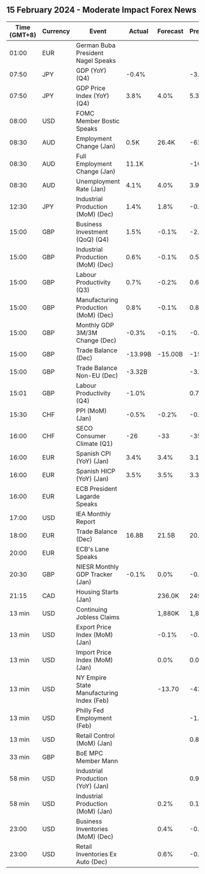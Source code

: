 ## 15 February 2024 - Moderate Impact Forex News

| Time (GMT+8) | Currency | Event | Actual | Forecast | Previous |
|------|----------|-------|--------|----------|----------|
| 01:00 | EUR | German Buba President Nagel Speaks |  |  |  |
| 07:50 | JPY | GDP (YoY) (Q4) | -0.4% |  | -3.3% |
| 07:50 | JPY | GDP Price Index (YoY) (Q4) | 3.8% | 4.0% | 5.3% |
| 08:00 | USD | FOMC Member Bostic Speaks |  |  |  |
| 08:30 | AUD | Employment Change (Jan) | 0.5K | 26.4K | -62.7K |
| 08:30 | AUD | Full Employment Change (Jan) | 11.1K |  | -109.5K |
| 08:30 | AUD | Unemployment Rate (Jan) | 4.1% | 4.0% | 3.9% |
| 12:30 | JPY | Industrial Production (MoM) (Dec) | 1.4% | 1.8% | -0.9% |
| 15:00 | GBP | Business Investment (QoQ) (Q4) | 1.5% | -0.1% | -2.8% |
| 15:00 | GBP | Industrial Production (MoM) (Dec) | 0.6% | -0.1% | 0.5% |
| 15:00 | GBP | Labour Productivity (Q3) | 0.7% | -0.2% | 0.6% |
| 15:00 | GBP | Manufacturing Production (MoM) (Dec) | 0.8% | -0.1% | 0.8% |
| 15:00 | GBP | Monthly GDP 3M/3M Change (Dec) | -0.3% | -0.1% | -0.2% |
| 15:00 | GBP | Trade Balance (Dec) | -13.99B | -15.00B | -15.13B |
| 15:00 | GBP | Trade Balance Non-EU (Dec) | -3.32B |  | -3.75B |
| 15:01 | GBP | Labour Productivity (Q4) | -1.0% |  | 0.7% |
| 15:30 | CHF | PPI (MoM) (Jan) | -0.5% | -0.2% | -0.6% |
| 16:00 | CHF | SECO Consumer Climate (Q1) | -26 | -33 | -35 |
| 16:00 | EUR | Spanish CPI (YoY) (Jan) | 3.4% | 3.4% | 3.1% |
| 16:00 | EUR | Spanish HICP (YoY) (Jan) | 3.5% | 3.5% | 3.3% |
| 16:00 | EUR | ECB President Lagarde Speaks |  |  |  |
| 17:00 | USD | IEA Monthly Report |  |  |  |
| 18:00 | EUR | Trade Balance (Dec) | 16.8B | 21.5B | 20.3B |
| 20:00 | EUR | ECB's Lane Speaks |  |  |  |
| 20:30 | GBP | NIESR Monthly GDP Tracker (Jan) | -0.1% | 0.0% | -0.3% |
| 21:15 | CAD | Housing Starts (Jan) |  | 236.0K | 249.3K |
| 13 min | USD | Continuing Jobless Claims |  | 1,880K | 1,871K |
| 13 min | USD | Export Price Index (MoM) (Jan) |  | -0.1% | -0.9% |
| 13 min | USD | Import Price Index (MoM) (Jan) |  | 0.0% | 0.0% |
| 13 min | USD | NY Empire State Manufacturing Index (Feb) |  | -13.70 | -43.70 |
| 13 min | USD | Philly Fed Employment (Feb) |  |  | -1.8 |
| 13 min | USD | Retail Control (MoM) (Jan) |  |  | 0.8% |
| 33 min | GBP | BoE MPC Member Mann |  |  |  |
| 58 min | USD | Industrial Production (YoY) (Jan) |  |  | 0.98% |
| 58 min | USD | Industrial Production (MoM) (Jan) |  | 0.2% | 0.1% |
| 23:00 | USD | Business Inventories (MoM) (Dec) |  | 0.4% | -0.1% |
| 23:00 | USD | Retail Inventories Ex Auto (Dec) |  | 0.6% | -0.9% |
